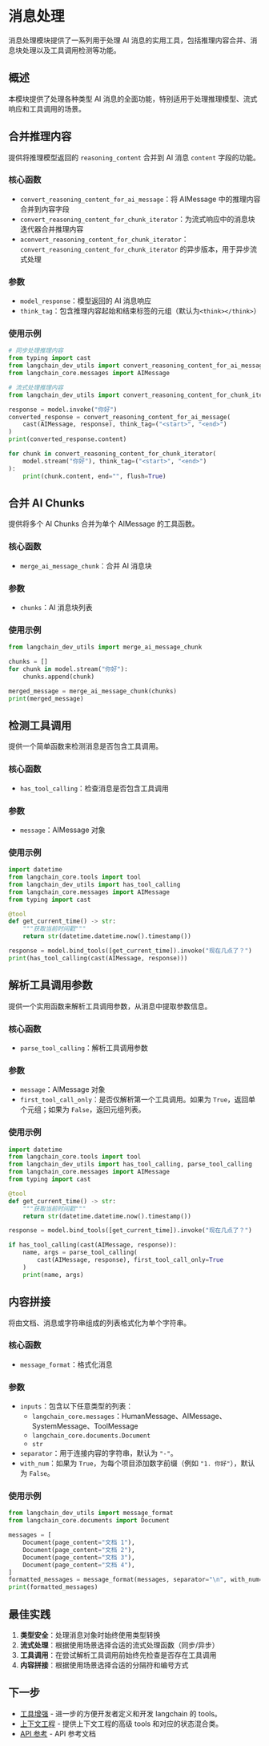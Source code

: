 # 消息处理

消息处理模块提供了一系列用于处理 AI 消息的实用工具，包括推理内容合并、消息块处理以及工具调用检测等功能。

## 概述

本模块提供了处理各种类型 AI 消息的全面功能，特别适用于处理推理模型、流式响应和工具调用的场景。

## 合并推理内容

提供将推理模型返回的 `reasoning_content` 合并到 AI 消息 `content` 字段的功能。

### 核心函数

- `convert_reasoning_content_for_ai_message`：将 AIMessage 中的推理内容合并到内容字段
- `convert_reasoning_content_for_chunk_iterator`：为流式响应中的消息块迭代器合并推理内容
- `aconvert_reasoning_content_for_chunk_iterator`：`convert_reasoning_content_for_chunk_iterator` 的异步版本，用于异步流式处理

### 参数

- `model_response`：模型返回的 AI 消息响应
- `think_tag`：包含推理内容起始和结束标签的元组（默认为`<think></think>`）

### 使用示例

```python
# 同步处理推理内容
from typing import cast
from langchain_dev_utils import convert_reasoning_content_for_ai_message
from langchain_core.messages import AIMessage

# 流式处理推理内容
from langchain_dev_utils import convert_reasoning_content_for_chunk_iterator

response = model.invoke("你好")
converted_response = convert_reasoning_content_for_ai_message(
    cast(AIMessage, response), think_tag=("<start>", "<end>")
)
print(converted_response.content)

for chunk in convert_reasoning_content_for_chunk_iterator(
    model.stream("你好"), think_tag=("<start>", "<end>")
):
    print(chunk.content, end="", flush=True)
```

## 合并 AI Chunks

提供将多个 AI Chunks 合并为单个 AIMessage 的工具函数。

### 核心函数

- `merge_ai_message_chunk`：合并 AI 消息块

### 参数

- `chunks`：AI 消息块列表

### 使用示例

```python
from langchain_dev_utils import merge_ai_message_chunk

chunks = []
for chunk in model.stream("你好"):
    chunks.append(chunk)

merged_message = merge_ai_message_chunk(chunks)
print(merged_message)
```

## 检测工具调用

提供一个简单函数来检测消息是否包含工具调用。

### 核心函数

- `has_tool_calling`：检查消息是否包含工具调用

### 参数

- `message`：AIMessage 对象

### 使用示例

```python
import datetime
from langchain_core.tools import tool
from langchain_dev_utils import has_tool_calling
from langchain_core.messages import AIMessage
from typing import cast

@tool
def get_current_time() -> str:
    """获取当前时间戳"""
    return str(datetime.datetime.now().timestamp())

response = model.bind_tools([get_current_time]).invoke("现在几点了？")
print(has_tool_calling(cast(AIMessage, response)))
```

## 解析工具调用参数

提供一个实用函数来解析工具调用参数，从消息中提取参数信息。

### 核心函数

- `parse_tool_calling`：解析工具调用参数

### 参数

- `message`：AIMessage 对象
- `first_tool_call_only`：是否仅解析第一个工具调用。如果为 `True`，返回单个元组；如果为 `False`，返回元组列表。

### 使用示例

```python
import datetime
from langchain_core.tools import tool
from langchain_dev_utils import has_tool_calling, parse_tool_calling
from langchain_core.messages import AIMessage
from typing import cast

@tool
def get_current_time() -> str:
    """获取当前时间戳"""
    return str(datetime.datetime.now().timestamp())

response = model.bind_tools([get_current_time]).invoke("现在几点了？")

if has_tool_calling(cast(AIMessage, response)):
    name, args = parse_tool_calling(
        cast(AIMessage, response), first_tool_call_only=True
    )
    print(name, args)
```

## 内容拼接

将由文档、消息或字符串组成的列表格式化为单个字符串。

### 核心函数

- `message_format`：格式化消息

### 参数

- `inputs`：包含以下任意类型的列表：
  - `langchain_core.messages`：HumanMessage、AIMessage、SystemMessage、ToolMessage
  - `langchain_core.documents.Document`
  - `str`
- `separator`：用于连接内容的字符串，默认为 `"-"`。
- `with_num`：如果为 `True`，为每个项目添加数字前缀（例如 `"1. 你好"`），默认为 `False`。

### 使用示例

```python
from langchain_dev_utils import message_format
from langchain_core.documents import Document

messages = [
    Document(page_content="文档 1"),
    Document(page_content="文档 2"),
    Document(page_content="文档 3"),
    Document(page_content="文档 4"),
]
formatted_messages = message_format(messages, separator="\n", with_num=True)
print(formatted_messages)
```

## 最佳实践

1. **类型安全**：处理消息对象时始终使用类型转换
2. **流式处理**：根据使用场景选择合适的流式处理函数（同步/异步）
3. **工具调用**：在尝试解析工具调用前始终先检查是否存在工具调用
4. **内容拼接**：根据使用场景选择合适的分隔符和编号方式

## 下一步

- [工具增强](./tool-enhancement.md) - 进一步的方便开发者定义和开发 langchain 的 tools。
- [上下文工程](./context-engineering.md) - 提供上下文工程的高级 tools 和对应的状态混合类。
- [API 参考](./api-reference.md) - API 参考文档
